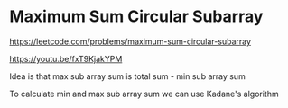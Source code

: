 # Maximum Sum Circular Subarray

https://leetcode.com/problems/maximum-sum-circular-subarray

https://youtu.be/fxT9KjakYPM

Idea is that max sub array sum is total sum - min sub array sum

To calculate min and max sub array sum we can use Kadane's algorithm 